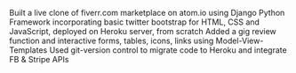 Built a live clone of fiverr.com marketplace on atom.io using Django Python Framework incorporating basic twitter bootstrap for HTML, 
CSS and JavaScript, deployed on Heroku server, from scratch
Added a gig review function and interactive forms, tables, icons, links using Model-View-Templates
Used git-version control to migrate code to Heroku and integrate FB & Stripe APIs
